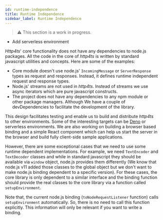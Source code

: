```yaml
---
id: runtime-independence
title: Runtime Independence
sidebar_label: Runtime Independence
---
```


> ⚠️ This section is a work in progress.

* Add serverless environment

*Http4ts*' core functionality does not have any dependencies to node.js packages. All the code in the core of *http4ts* is written by standard javascript utilities and concepts. Here are some of the examples:

* Core module doesn't use node.js' `IncomingMessage` or `ServerResponse` types as request and responses. Instead, it defines runtime independent request and response types.
* Node.js' streams are not used in *http4ts*. Instead of streams we use async iterators which are pure javascript constructs.
* The project does not have any dependencies to any npm module or other package managers. Although We have a couple of devDependencies to facilitate the development of the library.

This design facilitates testing and enable us to build and distribute *http4ts* to other environments. Some of the interesting targets can be [Deno](https://deno.land/) or serverless environments. We are also working on building a browser based binding and a simple React component which can help us start the server in the browser and build fully client-side sample applications.

However, there are some exceptional cases that we need to use some runtime dependent implementations. For example, we need `TextEncoder` and `TextDecoder` classes and while in standard javascript they should be available via `window` object, node.js provides them differently (We know that node.js v11 added those classes to the global object but we don't want to make node.js binding dependent to a specific version). For these cases, the core library is only dependent to a similar interface and the binding function should provide the real classes to the core library via a function called `setupEnvironment`.

Note that, the current node.js binding (`toNodeRequestListener` function) calls `setupEnvironment` automatically. So, there is no need to call this function explicitly. This information will only be relevant if you want to write a binding.
